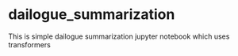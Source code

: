 # dailogue_summarization
This is simple dailogue summarization jupyter notebook which uses transformers
